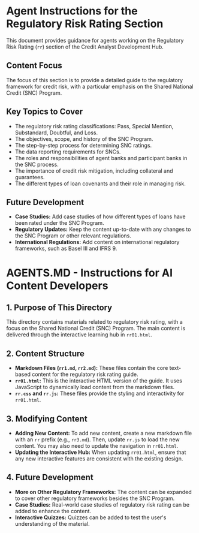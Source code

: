 # Agent Instructions for the Regulatory Risk Rating Section

This document provides guidance for agents working on the Regulatory Risk Rating (`rr`) section of the Credit Analyst Development Hub.

## Content Focus

The focus of this section is to provide a detailed guide to the regulatory framework for credit risk, with a particular emphasis on the Shared National Credit (SNC) Program.

## Key Topics to Cover

*   The regulatory risk rating classifications: Pass, Special Mention, Substandard, Doubtful, and Loss.
*   The objectives, scope, and history of the SNC Program.
*   The step-by-step process for determining SNC ratings.
*   The data reporting requirements for SNCs.
*   The roles and responsibilities of agent banks and participant banks in the SNC process.
*   The importance of credit risk mitigation, including collateral and guarantees.
*   The different types of loan covenants and their role in managing risk.

## Future Development

*   **Case Studies:** Add case studies of how different types of loans have been rated under the SNC Program.
*   **Regulatory Updates:** Keep the content up-to-date with any changes to the SNC Program or other relevant regulations.
*   **International Regulations:** Add content on international regulatory frameworks, such as Basel III and IFRS 9.

# AGENTS.MD - Instructions for AI Content Developers

## 1. Purpose of This Directory

This directory contains materials related to regulatory risk rating, with a focus on the Shared National Credit (SNC) Program. The main content is delivered through the interactive learning hub in `rr01.html`.

## 2. Content Structure

*   **Markdown Files (`rr1.md`, `rr2.md`):** These files contain the core text-based content for the regulatory risk rating guide.
*   **`rr01.html`:** This is the interactive HTML version of the guide. It uses JavaScript to dynamically load content from the markdown files.
*   **`rr.css` and `rr.js`:** These files provide the styling and interactivity for `rr01.html`.

## 3. Modifying Content

*   **Adding New Content:** To add new content, create a new markdown file with an `rr` prefix (e.g., `rr3.md`). Then, update `rr.js` to load the new content. You may also need to update the navigation in `rr01.html`.
*   **Updating the Interactive Hub:** When updating `rr01.html`, ensure that any new interactive features are consistent with the existing design.

## 4. Future Development

*   **More on Other Regulatory Frameworks:** The content can be expanded to cover other regulatory frameworks besides the SNC Program.
*   **Case Studies:** Real-world case studies of regulatory risk rating can be added to enhance the content.
*   **Interactive Quizzes:** Quizzes can be added to test the user's understanding of the material.
